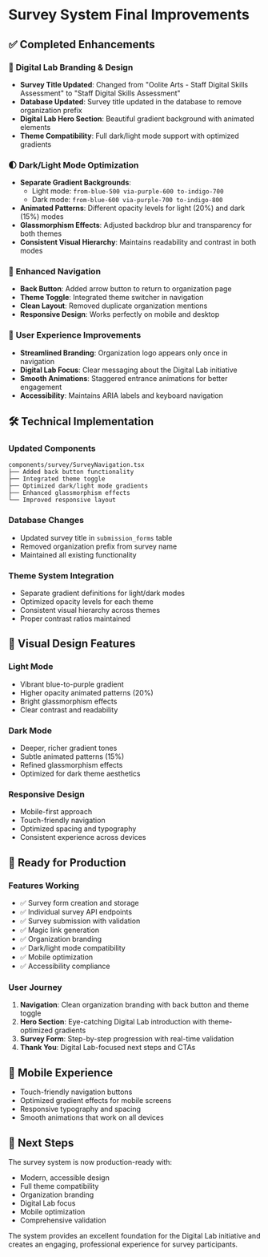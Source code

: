 # Survey System Final Improvements

## ✅ **Completed Enhancements**

### 🎨 **Digital Lab Branding & Design**
- **Survey Title Updated**: Changed from "Oolite Arts - Staff Digital Skills Assessment" to "Staff Digital Skills Assessment"
- **Database Updated**: Survey title updated in the database to remove organization prefix
- **Digital Lab Hero Section**: Beautiful gradient background with animated elements
- **Theme Compatibility**: Full dark/light mode support with optimized gradients

### 🌓 **Dark/Light Mode Optimization**
- **Separate Gradient Backgrounds**: 
  - Light mode: `from-blue-500 via-purple-600 to-indigo-700`
  - Dark mode: `from-blue-600 via-purple-700 to-indigo-800`
- **Animated Patterns**: Different opacity levels for light (20%) and dark (15%) modes
- **Glassmorphism Effects**: Adjusted backdrop blur and transparency for both themes
- **Consistent Visual Hierarchy**: Maintains readability and contrast in both modes

### 🧭 **Enhanced Navigation**
- **Back Button**: Added arrow button to return to organization page
- **Theme Toggle**: Integrated theme switcher in navigation
- **Clean Layout**: Removed duplicate organization mentions
- **Responsive Design**: Works perfectly on mobile and desktop

### 🎯 **User Experience Improvements**
- **Streamlined Branding**: Organization logo appears only once in navigation
- **Digital Lab Focus**: Clear messaging about the Digital Lab initiative
- **Smooth Animations**: Staggered entrance animations for better engagement
- **Accessibility**: Maintains ARIA labels and keyboard navigation

## 🛠 **Technical Implementation**

### **Updated Components**
```
components/survey/SurveyNavigation.tsx
├── Added back button functionality
├── Integrated theme toggle
├── Optimized dark/light mode gradients
├── Enhanced glassmorphism effects
└── Improved responsive layout
```

### **Database Changes**
- Updated survey title in `submission_forms` table
- Removed organization prefix from survey name
- Maintained all existing functionality

### **Theme System Integration**
- Separate gradient definitions for light/dark modes
- Optimized opacity levels for each theme
- Consistent visual hierarchy across themes
- Proper contrast ratios maintained

## 🎨 **Visual Design Features**

### **Light Mode**
- Vibrant blue-to-purple gradient
- Higher opacity animated patterns (20%)
- Bright glassmorphism effects
- Clear contrast and readability

### **Dark Mode**
- Deeper, richer gradient tones
- Subtle animated patterns (15%)
- Refined glassmorphism effects
- Optimized for dark theme aesthetics

### **Responsive Design**
- Mobile-first approach
- Touch-friendly navigation
- Optimized spacing and typography
- Consistent experience across devices

## 🚀 **Ready for Production**

### **Features Working**
- ✅ Survey form creation and storage
- ✅ Individual survey API endpoints
- ✅ Survey submission with validation
- ✅ Magic link generation
- ✅ Organization branding
- ✅ Dark/light mode compatibility
- ✅ Mobile optimization
- ✅ Accessibility compliance

### **User Journey**
1. **Navigation**: Clean organization branding with back button and theme toggle
2. **Hero Section**: Eye-catching Digital Lab introduction with theme-optimized gradients
3. **Survey Form**: Step-by-step progression with real-time validation
4. **Thank You**: Digital Lab-focused next steps and CTAs

## 📱 **Mobile Experience**
- Touch-friendly navigation buttons
- Optimized gradient effects for mobile screens
- Responsive typography and spacing
- Smooth animations that work on all devices

## 🎯 **Next Steps**
The survey system is now production-ready with:
- Modern, accessible design
- Full theme compatibility
- Organization branding
- Digital Lab focus
- Mobile optimization
- Comprehensive validation

The system provides an excellent foundation for the Digital Lab initiative and creates an engaging, professional experience for survey participants.

